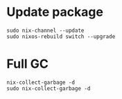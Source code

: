 # Update package
```shell
sudo nix-channel --update
sudo nixos-rebuild switch --upgrade
```

# Full GC
```shell
nix-collect-garbage -d
sudo nix-collect-garbage -d
```
